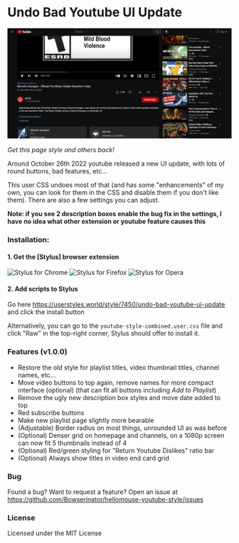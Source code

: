 # Undo Bad Youtube UI Update

<img src="https://github.com/Bowserinator/hellomouse-youtube-style/blob/master/preview/1.JPG?raw=true" width="600px">

*Get this page style and others back!*

Around October 26th 2022 youtube released a new UI update, with lots of round buttons, bad features, etc...

This user CSS undoes most of that (and has some "enhancements" of my own, you can look for them in the CSS and disable them if you don't like them). There are also a few settings you can adjust.

**Note: if you see 2 description boxes enable the bug fix in the settings, I have no idea what other extension or youtube feature causes this**

### Installation:

#### 1. Get the [Stylus] browser extension
![Stylus for Chrome](https://img.shields.io/badge/Get_Stylus_for-Chrome-blue.svg)
![Stylus for Firefox](https://img.shields.io/badge/Get_Stylus_for-Firefox-orange.svg)
![Stylus for Opera](https://img.shields.io/badge/Get_Stylus_for-Opera-red.svg)

#### 2. Add scripts to Stylus
Go here https://userstyles.world/style/7450/undo-bad-youtube-ui-update and click the install button

Alternatively, you can go to the `youtube-style-combined.user.css` file and click "Raw" in the top-right corner, Stylus 
should offer to install it.

### Features (v1.0.0)

- Restore the old style for playlist titles, video thumbnail titles, channel names, etc...
- Move video buttons to top again, remove names for more compact interface (optional) (that can fit all buttons including *Add to Playlist*)
- Remove the ugly new description box styles and move date added to top
- Red subscribe buttons
- Make new playlist page slightly more bearable
- (Adjustable) Border radius on most things, unrounded UI as was before
- (Optional) Denser grid on homepage and channels, on a 1080p screen can now fit 5 thumbnails instead of 4
- (Optional) Red/green styling for "Return Youtube Dislikes" ratio bar
- (Optional) Always show titles in video end card grid

### Bug

Found a bug? Want to request a feature? Open an issue at https://github.com/Bowserinator/hellomouse-youtube-style/issues

### License

Licensed under the MIT License
